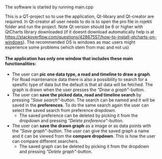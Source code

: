 The software is started by running main.cpp

This is a QT-project so to use the application, Qt-library and Qt-creator are required. In Qt-creator all user needs to do is to open the pro file in rojekti folder and run the project. Note Qt version should be 6 or higher with QtCharts library downloaded (if it doesnt download automatically help is at https://stackoverflow.com/questions/42867557/how-to-install-qtcharts-on-windows). The recommended OS is windows as mac users might experience some problems (which stem from mac and not us)


#### The application has only one window that includes these main functionalities: <br />
- The user can **pic one data type, a road and timeline to draw a graph**. For Road maintenance data there is also a possibility to search for a spesific type of data but the default is that all data will be fetched. The graph is drawn when the user presses the *"Draw a graph"*-button.
- The user can **save the picked data, road and timeline search** by pressing *"Save search"*-button. The search can be named and it will be saved in the **preferences**. To do the same search again the user can select the saved search from preference dropdown.
  - The saved preference can be deleted by picking it from the dropdown and pressing *"Delete preference"*-button.
- The user can **save the drawn graph** as a image or as data points with the *"Save graph"*-button. The user can give the saved graph a name and it can be viewed from the **compare dropdown**. This is how the user can compare different searchers.
  - The saved graph can be deleted by picking it from the dropdown and pressing *"Delete graph"*-button.
